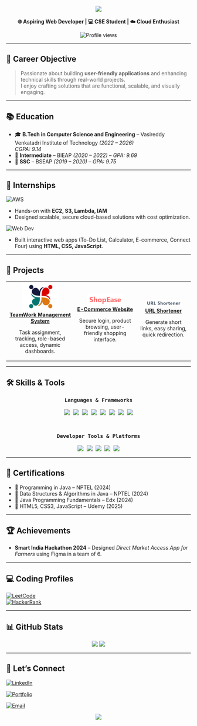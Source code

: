 <!-- Header Banner -->
<p align="center">
  <img src="https://capsule-render.vercel.app/api?type=waving&color=0:00c6ff,100:0072ff&height=200&section=header&text=Hi%20I'm%20Donthu%20Deepthi!&fontSize=35&fontColor=ffffff&animation=fadeIn&fontAlignY=35" />
</p>

<p align="center">
  <b>🌐 Aspiring Web Developer | 💻 CSE Student | ☁️ Cloud Enthusiast</b>
</p>

<p align="center">
  <img src="https://komarev.com/ghpvc/?username=Donthu-Deepthi&label=Profile%20Views&color=0e75b6&style=flat" alt="Profile views"/>
</p>


---

## 🎯 Career Objective  
> Passionate about building **user-friendly applications** and enhancing technical skills through real-world projects.  
> I enjoy crafting solutions that are functional, scalable, and visually engaging.

---

## 📚 Education  
- 🎓 **B.Tech in Computer Science and Engineering** – Vasireddy Venkatadri Institute of Technology *(2022 – 2026)*  
  *CGPA: 9.14*  
- 📘 **Intermediate** – BIEAP *(2020 – 2022)* – *GPA: 9.69*  
- 📗 **SSC** – BSEAP *(2019 – 2020)* – *GPA: 9.75*  

---

## 💼 Internships  
![AWS](https://img.shields.io/badge/AWS%20Cloud-FF9900?style=for-the-badge&logo=amazon-aws&logoColor=white)  
- Hands-on with **EC2, S3, Lambda, IAM**  
- Designed scalable, secure cloud-based solutions with cost optimization.

![Web Dev](https://img.shields.io/badge/Web%20Development-FF69B4?style=for-the-badge&logo=html5&logoColor=white)  
- Built interactive web apps (To-Do List, Calculator, E-commerce, Connect Four) using **HTML, CSS, JavaScript**.

---

## 🚀 Projects  

<table>
<tr>
<td align="center">
  <a href="https://team-work-mgmt-system.vercel.app/">
    <img src="Screenshot 2024-12-10 175401.png" width="100px"/>
    <br>
    <b>TeamWork Management System</b>
  </a>
  <p>Task assignment, tracking, role-based access, dynamic dashboards.</p>
</td>

<td align="center">
  <a href="https://e-commerce-seven-rose-21.vercel.app/">
    <img src="Screenshot 2025-08-08 135054.png" width="100px"/>
    <br>
    <b>E-Commerce Website</b>
  </a>
  <p>Secure login, product browsing, user-friendly shopping interface.</p>
</td>

<td align="center">
  <a href="https://url-shortener-six-navy.vercel.app/">
    <img src="url_shortener_img.png" width="100px"/>
    <br>
    <b>URL Shortener</b>
  </a>
  <p>Generate short links, easy sharing, quick redirection.</p>
</td>

</tr>
</table>

---

## 🛠️ Skills & Tools  

<p align="center">
  <!-- Languages & Frameworks -->
  <kbd>
    <b>Languages & Frameworks</b>
    <br><br>
    <img src="https://img.shields.io/badge/JavaScript-F7DF1E?style=for-the-badge&logo=javascript&logoColor=black" />
    <img src="https://img.shields.io/badge/HTML5-E34F26?style=for-the-badge&logo=html5&logoColor=white" />
    <img src="https://img.shields.io/badge/CSS3-1572B6?style=for-the-badge&logo=css3&logoColor=white" />
    <img src="https://img.shields.io/badge/Java-007396?style=for-the-badge&logo=java&logoColor=white" />
    <img src="https://img.shields.io/badge/Node.js-339933?style=for-the-badge&logo=nodedotjs&logoColor=white" />
    <img src="https://img.shields.io/badge/Express.js-000000?style=for-the-badge&logo=express&logoColor=white" />
    <img src="https://img.shields.io/badge/MongoDB-4EA94B?style=for-the-badge&logo=mongodb&logoColor=white" />
    <img src="https://img.shields.io/badge/SQL-4479A1?style=for-the-badge&logo=postgresql&logoColor=white" />
  </kbd>
</p>

<br>

<p align="center">
  <!-- Developer Tools -->
  <kbd>
    <b>Developer Tools & Platforms</b>
    <br><br>
    <img src="https://img.shields.io/badge/Git-F05032?style=for-the-badge&logo=git&logoColor=white" />
    <img src="https://img.shields.io/badge/GitHub-181717?style=for-the-badge&logo=github&logoColor=white" />
    <img src="https://img.shields.io/badge/VS%20Code-007ACC?style=for-the-badge&logo=visual-studio-code&logoColor=white" />
    <img src="https://img.shields.io/badge/Android%20Studio-3DDC84?style=for-the-badge&logo=android-studio&logoColor=white" />
    <img src="https://img.shields.io/badge/Postman-FF6C37?style=for-the-badge&logo=postman&logoColor=white" />
  </kbd>
</p>


---

## 📜 Certifications  
- 🏅 Programming in Java – NPTEL (2024)  
- 🏅 Data Structures & Algorithms in Java – NPTEL (2024)  
- 🏅 Java Programming Fundamentals – Edx (2024)  
- 🏅 HTML5, CSS3, JavaScript – Udemy (2025)  

---

## 🏆 Achievements  
- **Smart India Hackathon 2024** – Designed *Direct Market Access App for Farmers* using Figma in a team of 6.

---

## 💻 Coding Profiles  
[![LeetCode](https://img.shields.io/badge/LeetCode-FFA116?style=for-the-badge&logo=LeetCode&logoColor=black)](https://leetcode.com/u/Deepthi_Donthu/)  
[![HackerRank](https://img.shields.io/badge/HackerRank-2EC866?style=for-the-badge&logo=HackerRank&logoColor=white)](https://www.hackerrank.com/profile/deepthidonthu33)  

---

## 📊 GitHub Stats  

<p align="center">
  <img src="https://github-readme-stats.vercel.app/api?username=Donthu-Deepthi&show_icons=true&theme=tokyonight" height="165"/>
  <img src="https://github-readme-stats.vercel.app/api/top-langs/?username=Donthu-Deepthi&layout=compact&theme=tokyonight" height="165"/>
</p>

---

## 🤝 Let’s Connect  

[![LinkedIn](https://img.shields.io/badge/LinkedIn-Deepthi%20Donthu-blue?style=for-the-badge&logo=linkedin)](https://www.linkedin.com/in/deepthi-donthu-940986269/)  

[![Portfolio](https://img.shields.io/badge/Portfolio-Website-orange?style=for-the-badge&logo=google-chrome)](https://deepthi-donthu.vercel.app/)  

[![Email](https://img.shields.io/badge/Email-deepthidonthu33%40gmail.com-red?style=for-the-badge&logo=gmail)](mailto:deepthidonthu33@gmail.com)  



<!-- Footer Banner -->
<p align="center">
  <img src="https://capsule-render.vercel.app/api?type=waving&color=0:0072ff,100:00c6ff&height=120&section=footer" />
</p>
